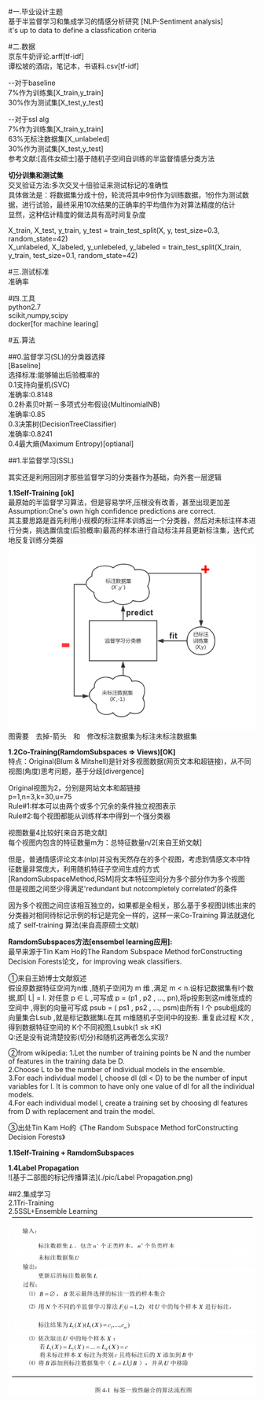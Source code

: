 #一.毕业设计主题  
基于半监督学习和集成学习的情感分析研究 
[NLP-Sentiment analysis]  
it's up to data to define a classfication criteria  

#二.数据  
京东牛奶评论.arff[tf-idf]  
谭松坡的酒店，笔记本，书语料.csv[tf-idf]  

--对于baseline  
7%作为训练集[X_train,y_train]  
30%作为测试集[X_test,y_test]  

--对于ssl alg  
7%作为训练集[X_train,y_train]  
63%无标注数据集[X_unlabeled]  
30%作为测试集[X_test,y_test]  
参考文献:[高伟女硕士]基于随机子空间自训练的半监督情感分类方法  

**切分训集和测试集**  
交叉验证方法:多次交叉十倍验证来测试标记的准确性  
具体做法是：将数据集分成十份，轮流将其中9份作为训练数据，1份作为测试数据，进行试验，最终采用10次结果的正确率的平均值作为对算法精度的估计  
显然，这种估计精度的做法具有高时间复杂度  

X_train, X_test, y_train, y_test = train_test_split(X, y, test_size=0.3, random_state=42)  
X_unlabeled, X_labeled, y_unlebeled, y_labeled = train_test_split(X_train, y_train, test_size=0.1, random_state=42)  

#三.测试标准  
准确率

#四.工具  
python2.7   
scikit,numpy,scipy  
docker[for machine learing]  

#五.算法  

##0.监督学习(SL)的分类器选择  
[Baseline]  
选择标准:能够输出后验概率的  
0.1支持向量机(SVC)  
准确率:0.8148  
0.2朴素贝叶斯－多项式分布假设(MultinomialNB)  
准确率:0.85  
0.3决策树(DecisionTreeClassifier)  
准确率:0.8241  
0.4最大熵(Maximum Entropy)[optianal]

##1.半监督学习(SSL)  

其实还是利用回刚才那些监督学习的分类器作为基础，向外套一层逻辑  

**1.1Self-Training [ok]**  
最原始的半监督学习算法，但是容易学坏,压根没有改善，甚至出现更加差  
Assumption:One's own high confidence predictions are correct.  
其主要思路是首先利用小规模的标注样本训练出一个分类器，然后对未标注样本进行分类，挑选置信度(后验概率)最高的样本进行自动标注并且更新标注集，迭代式地反复训练分类器    
![Self-Training](./pic/SelfTraining.png)  
图需要　去掉-箭头　和　修改标注数据集为标注未标注数据集

**1.2Co-Training(RamdomSubspaces => Views)[OK]**  
特点：Original(Blum & Mitshell)是针对多视图数据(网页文本和超链接)，从不同视图(角度)思考问题，基于分歧[divergence]  

Original视图为2，分别是网站文本和超链接  
p=1,n=3,k=30,u=75  
Rule#1:样本可以由两个或多个冗余的条件独立视图表示  
Rule#2:每个视图都能从训练样本中得到一个强分类器  

视图数量4比较好[来自苏艳文献]  
每个视图内包含的特征数量m为：总特征数量n/2[来自王娇文献]  

但是，普通情感评论文本(nlp)并没有天然存在的多个视图，考虑到情感文本中特征数量非常庞大，利用随机特征子空间生成的方式[RandomSubspaceMethod,RSM]将文本特征空间分为多个部分作为多个视图  
但是视图之间至少得满足'redundant but notcompletely correlated'的条件  

因为多个视图之间应该相互独立的，如果都是全相关，那么基于多视图训练出来的分类器对相同待标记示例的标记是完全一样的，这样一来Co-Training 算法就退化成了 self-training 算法(来自高原硕士文献)  

**RamdomSubspaces方法[ensembel learning应用]:**  
最早来源于Tin Kam Ho的The Random Subspace Method forConstructing Decision Forests论文，for improving  weak classifiers.

①来自王娇博士文献叙述  
假设原数据特征空间为n维 ,随机子空间为 m 维 ,满足 m < n.设标记数据集有l个数据,即| L| = l. 对任意 p ∈ L ,可写成 p = (p1 , p2 , …, pn),将p投影到这m维张成的空间中 ,得到的向量可写成 psub = ( ps1 , ps2 , …, psm)由所有 l 个 psub组成的向量集合Lsub ,就是标记数据集L在其 m维随机子空间中的投影. 重复此过程 K次 ,得到数据特征空间的 K个不同视图,Lsubk(1 ≤k ≤K)  
Q:还是没有说清楚投影(切分)和随机这两者怎么实现?

②from wikipedia:
1.Let the number of training points be N and the number of features in the training data be D.  
2.Choose L to be the number of individual models in the ensemble.  
3.For each individual model l, choose dl (dl < D) to be the number of input variables for l. It is common to have only one value of dl for all the individual models.  
4.For each individual model l, create a training set by choosing dl features from D with replacement and train the model.  

③出处Tin Kam Ho的《The Random Subspace Method forConstructing Decision Forests》

**1.1Self-Training + RamdomSubspaces**  

**1.4Label Propagation**  
![基于二部图的标记传播算法](./pic/Label Propagation.png)  

##2.集成学习  
2.1Tri-Training  
2.5SSL+Ensemble Learning  
![标签一致性融合算法,偏向集成学习](./pic/标签一致性融合算法.png)